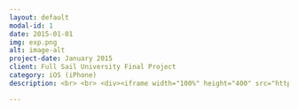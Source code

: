 ```yaml
---
layout: default
modal-id: 1
date: 2015-01-01
img: exp.png
alt: image-alt
project-date: January 2015
client: Full Sail University Final Project
category: iOS (iPhone)
description: <br> <br> <div><iframe width="100%" height="400" src="http://www.youtube.com/embed/Y6pTw4ENHPE" frameborder="0" allowfullscreen></iframe></div>

---
```


